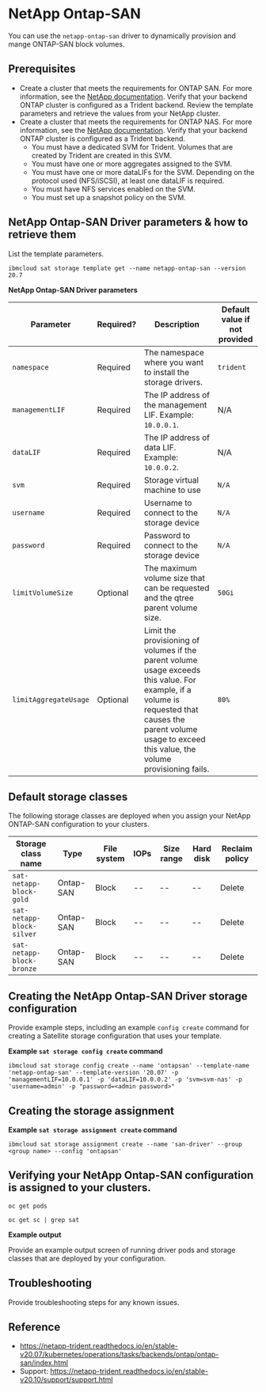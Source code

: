 # NetApp Ontap-SAN

You can use the `netapp-ontap-san` driver to dynamically provision and mange ONTAP-SAN block volumes.

## Prerequisites

* Create a cluster that meets the requirements for ONTAP SAN. For more information, see the [NetApp documentation](https://netapp-trident.readthedocs.io/en/stable-v20.07/support/requirements.html). Verify that your backend ONTAP cluster is configured as a Trident backend.
Review the template parameters and retrieve the values from your NetApp cluster.
* Create a cluster that meets the requirements for ONTAP NAS. For more information, see the [NetApp documentation](https://netapp-trident.readthedocs.io/en/stable-v20.07/support/requirements.html). Verify that your backend ONTAP cluster is configured as a Trident backend.
   * You must have a dedicated SVM for Trident. Volumes that are created by Trident are created in this SVM.
   * You must have one or more aggregates assigned to the SVM.
   * You must have one or more dataLIFs for the SVM. Depending on the protocol used (NFS/iSCSI), at least one dataLIF is required.
   * You must have NFS services enabled on the SVM.
   * You must set up a snapshot policy on the SVM.

## NetApp Ontap-SAN Driver parameters & how to retrieve them

List the template parameters.
```
ibmcloud sat storage template get --name netapp-ontap-san --version 20.7
```

**NetApp Ontap-SAN Driver parameters**

| Parameter | Required? | Description | Default value if not provided |
| --- | --- | --- | --- |
| `namespace` | Required | The namespace where you want to install the storage drivers. | `trident` |
| `managementLIF` | Required | The IP address of the management LIF. Example: `10.0.0.1`. | N/A |
| `dataLIF` | Required | The IP address of data LIF. Example: `10.0.0.2`. | N/A | 
| `svm` | Required | Storage virtual machine to use | `N/A` |
| `username` | Required | Username to connect to the storage device | `N/A` |
| `password` | Required | Password to connect to the storage device | `N/A` |
| `limitVolumeSize` | Optional | The maximum volume size that can be requested and the qtree parent volume size. | `50Gi` |
| `limitAggregateUsage` | Optional | Limit the provisioning of volumes if the parent volume usage exceeds this value. For example, if a volume is requested that causes the parent volume usage to exceed this value, the volume provisioning fails.  | `80%` |

## Default storage classes

The following storage classes are deployed when you assign your NetApp ONTAP-SAN configuration to your clusters.

| Storage class name | Type | File system | IOPs | Size range | Hard disk | Reclaim policy |
| --- | --- | --- | --- | --- | --- | --- |
| `sat-netapp-block-gold` | Ontap-SAN | Block | -- | -- | -- | Delete |
| `sat-netapp-block-silver` | Ontap-SAN | Block | -- | -- | -- | Delete |
| `sat-netapp-block-bronze` | Ontap-SAN | Block | -- | -- | -- | Delete | 


## Creating the NetApp Ontap-SAN Driver storage configuration

Provide example steps, including an example `config create` command for creating a Satellite storage configuration that uses your template.

**Example `sat storage config create` command**

```
ibmcloud sat storage config create --name 'ontapsan' --template-name 'netapp-ontap-san' --template-version '20.07' -p 'managementLIF=10.0.0.1' -p 'dataLIF=10.0.0.2' -p 'svm=svm-nas' -p 'username=admin' -p "password=<admin password>"
```

## Creating the storage assignment

**Example `sat storage assignment create` command**

```
ibmcloud sat storage assignment create --name 'san-driver' --group <group name> --config 'ontapsan'
```

## Verifying your NetApp Ontap-SAN configuration is assigned to your clusters.


```
oc get pods 
```

```
oc get sc | grep sat
```


**Example output**

Provide an example output screen of running driver pods and storage classes that are deployed by your configuration.


## Troubleshooting

Provide troubleshooting steps for any known issues.


## Reference

- https://netapp-trident.readthedocs.io/en/stable-v20.07/kubernetes/operations/tasks/backends/ontap/ontap-san/index.html
- Support: https://netapp-trident.readthedocs.io/en/stable-v20.10/support/support.html
